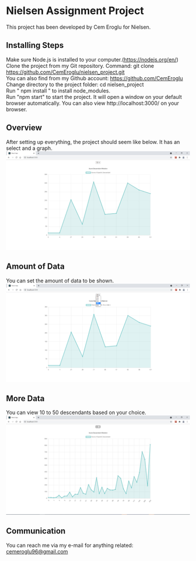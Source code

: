 # Nielsen Assignment Project
This project has been developed by Cem Eroglu for Nielsen.

## Installing Steps
  Make sure Node.js is installed to your computer.(https://nodejs.org/en/)<br/>
  Clone the project from my Git repository. Command: git clone https://github.com/CemEroglu/nielsen_project.git <br/>
  You can also find from my Github account: https://github.com/CemEroglu <br/>
  Change directory to the project folder: cd nielsen_project <br/>
  Run " npm install " to install node_modules. <br/>
  Run "npm start" to start the project. It will open a window on your default browser automatically. You can also view http://localhost:3000/ on your browser. <br/>

## Overview
After setting up everything, the project should seem like below. It has an select and a graph.
![](screenshots/Startup.JPG)

## Amount of Data
You can set the amount of data to be shown.
![](screenshots/SelectOption.png)

## More Data
You can view 10 to 50 descendants based on your choice.
![](screenshots/MoreData.JPG)

## Communication
You can reach me via my e-mail for anything related: cemeroglu96@gmail.com
